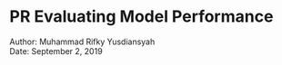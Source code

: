 # PR Evaluating Model Performance

Author: Muhammad Rifky Yusdiansyah <br />
Date: September 2, 2019